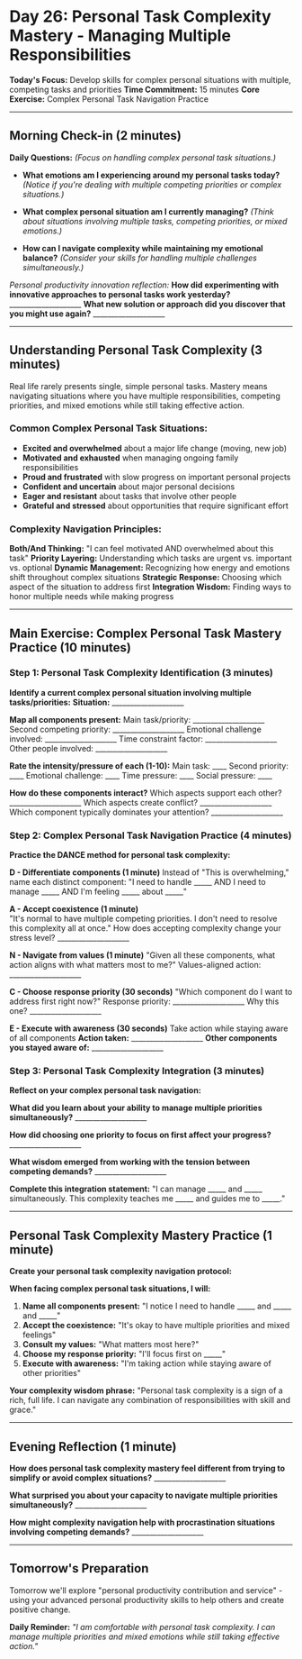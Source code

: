 # Day 26: Personal Task Complexity Mastery - Managing Multiple Responsibilities

**Today's Focus:** Develop skills for complex personal situations with multiple, competing tasks and priorities
**Time Commitment:** 15 minutes
**Core Exercise:** Complex Personal Task Navigation Practice

---

## Morning Check-in (2 minutes)

**Daily Questions:** *(Focus on handling complex personal task situations.)*

- **What emotions am I experiencing around my personal tasks today?**
  *(Notice if you're dealing with multiple competing priorities or complex situations.)*

- **What complex personal situation am I currently managing?**
  *(Think about situations involving multiple tasks, competing priorities, or mixed emotions.)*

- **How can I navigate complexity while maintaining my emotional balance?**
  *(Consider your skills for handling multiple challenges simultaneously.)*

*Personal productivity innovation reflection:*
**How did experimenting with innovative approaches to personal tasks work yesterday?** ____________________
**What new solution or approach did you discover that you might use again?** ____________________

---

## Understanding Personal Task Complexity (3 minutes)

Real life rarely presents single, simple personal tasks. Mastery means navigating situations where you have multiple responsibilities, competing priorities, and mixed emotions while still taking effective action.

### Common Complex Personal Task Situations:
- **Excited and overwhelmed** about a major life change (moving, new job)
- **Motivated and exhausted** when managing ongoing family responsibilities
- **Proud and frustrated** with slow progress on important personal projects
- **Confident and uncertain** about major personal decisions
- **Eager and resistant** about tasks that involve other people
- **Grateful and stressed** about opportunities that require significant effort

### Complexity Navigation Principles:
**Both/And Thinking:** "I can feel motivated AND overwhelmed about this task"
**Priority Layering:** Understanding which tasks are urgent vs. important vs. optional
**Dynamic Management:** Recognizing how energy and emotions shift throughout complex situations
**Strategic Response:** Choosing which aspect of the situation to address first
**Integration Wisdom:** Finding ways to honor multiple needs while making progress

---

## Main Exercise: Complex Personal Task Mastery Practice (10 minutes)

### Step 1: Personal Task Complexity Identification (3 minutes)

**Identify a current complex personal situation involving multiple tasks/priorities:**
**Situation:** ____________________

**Map all components present:**
Main task/priority: ____________________
Second competing priority: ____________________
Emotional challenge involved: ____________________
Time constraint factor: ____________________
Other people involved: ____________________

**Rate the intensity/pressure of each (1-10):**
Main task: ____ Second priority: ____ Emotional challenge: ____ Time pressure: ____ Social pressure: ____

**How do these components interact?**
Which aspects support each other? ____________________
Which aspects create conflict? ____________________
Which component typically dominates your attention? ____________________

### Step 2: Complex Personal Task Navigation Practice (4 minutes)

**Practice the DANCE method for personal task complexity:**

**D - Differentiate components (1 minute)**
Instead of "This is overwhelming," name each distinct component:
"I need to handle _____ AND I need to manage _____ AND I'm feeling _____ about _____"

**A - Accept coexistence (1 minute)**  
"It's normal to have multiple competing priorities. I don't need to resolve this complexity all at once."
How does accepting complexity change your stress level? ____________________

**N - Navigate from values (1 minute)**
"Given all these components, what action aligns with what matters most to me?"
Values-aligned action: ____________________

**C - Choose response priority (30 seconds)**
"Which component do I want to address first right now?"
Response priority: ____________________
Why this one? ____________________

**E - Execute with awareness (30 seconds)**
Take action while staying aware of all components
**Action taken:** ____________________
**Other components you stayed aware of:** ____________________

### Step 3: Personal Task Complexity Integration (3 minutes)

**Reflect on your complex personal task navigation:**

**What did you learn about your ability to manage multiple priorities simultaneously?** ____________________

**How did choosing one priority to focus on first affect your progress?** ____________________

**What wisdom emerged from working with the tension between competing demands?** ____________________

**Complete this integration statement:**
"I can manage _____ and _____ simultaneously. This complexity teaches me _____ and guides me to _____."  

---

## Personal Task Complexity Mastery Practice (1 minute)

**Create your personal task complexity navigation protocol:**

**When facing complex personal task situations, I will:**
1. **Name all components present:** "I notice I need to handle _____ and _____ and _____"
2. **Accept the coexistence:** "It's okay to have multiple priorities and mixed feelings"
3. **Consult my values:** "What matters most here?"
4. **Choose my response priority:** "I'll focus first on _____"
5. **Execute with awareness:** "I'm taking action while staying aware of other priorities"

**Your complexity wisdom phrase:**
"Personal task complexity is a sign of a rich, full life. I can navigate any combination of responsibilities with skill and grace."

---

## Evening Reflection (1 minute)

**How does personal task complexity mastery feel different from trying to simplify or avoid complex situations?** ____________________

**What surprised you about your capacity to navigate multiple priorities simultaneously?** ____________________

**How might complexity navigation help with procrastination situations involving competing demands?** ____________________

---

## Tomorrow's Preparation
Tomorrow we'll explore "personal productivity contribution and service" - using your advanced personal productivity skills to help others and create positive change.

**Daily Reminder:**
*"I am comfortable with personal task complexity. I can manage multiple priorities and mixed emotions while still taking effective action."*